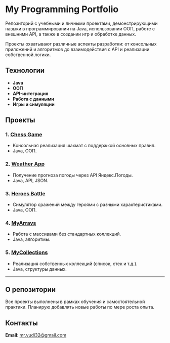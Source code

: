 # My Programming Portfolio

Репозиторий с учебными и личными проектами, демонстрирующими навыки в программировании на Java, использовании ООП, работе с внешними API, а также в создании игр и обработке данных.

Проекты охватывают различные аспекты разработки: от консольных приложений и алгоритмов до взаимодействия с API и реализации собственной логики.

## Технологии

- **Java**
- **ООП**
- **API-интеграция**
- **Работа с данными**
- **Игры и симуляции**

## Проекты

### 1. **[Chess Game](../ChessGame/README.md)**
   - Консольная реализация шахмат с поддержкой основных правил.
   - Java, ООП.

### 2. **[Weather App](./WeatherApp/README.md)**
   - Получение прогноза погоды через API Яндекс.Погоды.
   - Java, API, JSON.

### 3. **[Heroes Battle](./HeroesBattle/README.md)**
   - Симулятор сражений между героями с разными характеристиками.
   - Java, ООП.

### 4. **[MyArrays](./MyArrays/README.md)**
   - Работа с массивами без стандартных коллекций.
   - Java, алгоритмы.

### 5. **[MyCollections](./MyCollections/README.md)**
   - Реализация собственных коллекций (список, стек и т.д.).
   - Java, структуры данных.

---

## О репозитории

Все проекты выполнены в рамках обучения и самостоятельной практики. Планирую добавлять новые работы по мере роста опыта.

## Контакты
**Email**: mr.vudi32@gmail.com
